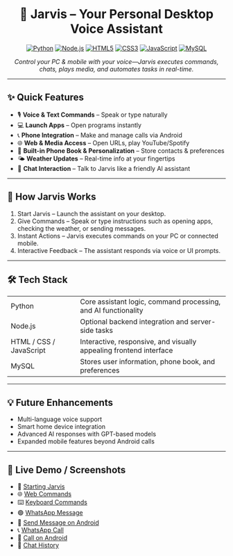 <h1 align="center">🤖 Jarvis – Your Personal Desktop Voice Assistant</h1>

<p align="center">
  <a href="https://www.python.org/"><img src="https://img.shields.io/badge/Python-3.11-blue" alt="Python"></a>
  <a href="https://nodejs.org/"><img src="https://img.shields.io/badge/Node.js-18-green" alt="Node.js"></a>
  <a href="https://developer.mozilla.org/en-US/docs/Web/HTML"><img src="https://img.shields.io/badge/HTML5-orange" alt="HTML5"></a>
  <a href="https://developer.mozilla.org/en-US/docs/Web/CSS"><img src="https://img.shields.io/badge/CSS3-blueviolet" alt="CSS3"></a>
  <a href="https://developer.mozilla.org/en-US/docs/Web/JavaScript"><img src="https://img.shields.io/badge/JavaScript-ES6-yellow" alt="JavaScript"></a>
  <a href="https://www.mysql.com/"><img src="https://img.shields.io/badge/MySQL-8.0-lightblue" alt="MySQL"></a>
</p>

<p align="center">
  <em>Control your PC & mobile with your voice—Jarvis executes commands, chats, plays media, and automates tasks in real-time.</em>
</p>

---

<h2>✨ Quick Features</h2>

<ul>
  <li>🎙️ <b>Voice & Text Commands</b> – Speak or type naturally</li>
  <li>💻 <b>Launch Apps</b> – Open programs instantly</li>
  <li>📞 <b>Phone Integration</b> – Make and manage calls via Android</li>
  <li>🌐 <b>Web & Media Access</b> – Open URLs, play YouTube/Spotify</li>
  <li>📔 <b>Built-in Phone Book & Personalization</b> – Store contacts & preferences</li>
  <li>🌤️ <b>Weather Updates</b> – Real-time info at your fingertips</li>
  <li>🤖 <b>Chat Interaction</b> – Talk to Jarvis like a friendly AI assistant</li>
</ul>

---

<h2>🚀 How Jarvis Works</h2>

<ol>
  <li>Start Jarvis – Launch the assistant on your desktop.</li>
  <li>Give Commands – Speak or type instructions such as opening apps, checking the weather, or sending messages.</li>
  <li>Instant Actions – Jarvis executes commands on your PC or connected mobile.</li>
  <li>Interactive Feedback – The assistant responds via voice or UI prompts.</li>
</ol>

---

<h2>🛠️ Tech Stack</h2>

<table>
  <tr>
    <td>Python</td>
    <td>Core assistant logic, command processing, and AI functionality</td>
  </tr>
  <tr>
    <td>Node.js</td>
    <td>Optional backend integration and server-side tasks</td>
  </tr>
  <tr>
    <td>HTML / CSS / JavaScript</td>
    <td>Interactive, responsive, and visually appealing frontend interface</td>
  </tr>
  <tr>
    <td>MySQL</td>
    <td>Stores user information, phone book, and preferences</td>
  </tr>
</table>

---

<h2>💡 Future Enhancements</h2>

<ul>
  <li>Multi-language voice support</li>
  <li>Smart home device integration</li>
  <li>Advanced AI responses with GPT-based models</li>
  <li>Expanded mobile features beyond Android calls</li>
</ul>

---

<h2>🎉 Live Demo / Screenshots</h2>

<ul>
  <li>🚀 <a href="https://drive.google.com/file/d/1ftNJq-KyLszUOdMRhmI0ej2UVzvgrJtu/view?usp=drive_link" target="_blank">Starting Jarvis</a></li>
  
  <li>🌐 <a href="https://drive.google.com/file/d/1TjhiW3h0Y5FbLeaYuil9XwBpCw-msx5O/view?usp=drive_link" target="_blank">Web Commands</a></li>
  
  <li>⌨️ <a href="https://drive.google.com/file/d/16KPewnmBvUGlYcRh4_MZ_6U5QxqmMLcG/view?usp=drive_link" target="_blank">Keyboard Commands</a></li>
  
  <li>🟢 <a href="https://drive.google.com/file/d/17dVNZU_Kli8CZMUaHzrzTuQpof-eukTU/view?usp=drive_link" target="_blank">WhatsApp Message</a></li>
  
  <li>🤳 <a href="https://drive.google.com/file/d/1yA1YuGDXrzLoNCJ99BSsLfiesElq9gh2/view?usp=drive_link" target="_blank">Send Message on Android</a></li>
  
  <li>📞 <a href="https://drive.google.com/file/d/1g_13mVY5gs0IHjVz8N6d6niqVyT6oyZe/view?usp=drive_link" target="_blank">WhatsApp Call</a></li>
  
  <li>📲 <a href="https://drive.google.com/file/d/1l1jQ-SRIacW19EAgfkBbgBzMqlZXo5zY/view?usp=drive_link" target="_blank">Call on Android</a></li>

  <li>💬 <a href="https://drive.google.com/file/d/1vMRcwMW4iPj9xCuxOLGJeoV4zJNaPEXx/view?usp=drive_link" target="_blank">Chat History</a></li>
  </ul>
